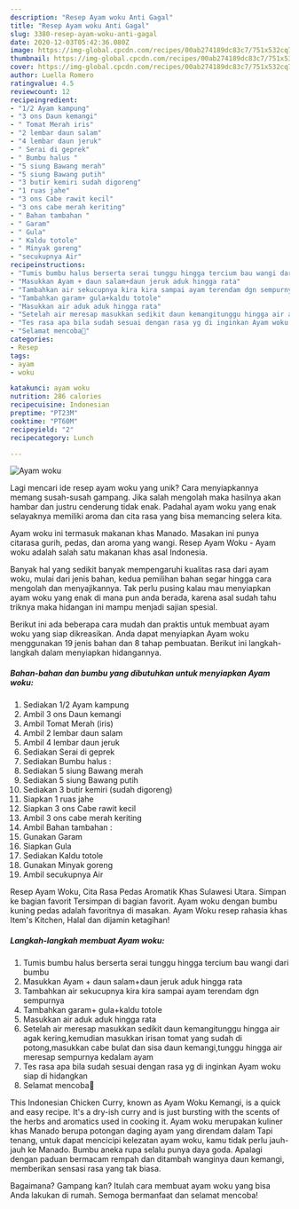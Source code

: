 ```yaml
---
description: "Resep Ayam woku Anti Gagal"
title: "Resep Ayam woku Anti Gagal"
slug: 3380-resep-ayam-woku-anti-gagal
date: 2020-12-03T05:42:36.080Z
image: https://img-global.cpcdn.com/recipes/00ab274189dc83c7/751x532cq70/ayam-woku-foto-resep-utama.jpg
thumbnail: https://img-global.cpcdn.com/recipes/00ab274189dc83c7/751x532cq70/ayam-woku-foto-resep-utama.jpg
cover: https://img-global.cpcdn.com/recipes/00ab274189dc83c7/751x532cq70/ayam-woku-foto-resep-utama.jpg
author: Luella Romero
ratingvalue: 4.5
reviewcount: 12
recipeingredient:
- "1/2 Ayam kampung"
- "3 ons Daun kemangi"
- " Tomat Merah iris"
- "2 lembar daun salam"
- "4 lembar daun jeruk"
- " Serai di geprek"
- " Bumbu halus "
- "5 siung Bawang merah"
- "5 siung Bawang putih"
- "3 butir kemiri sudah digoreng"
- "1 ruas jahe"
- "3 ons Cabe rawit kecil"
- "3 ons cabe merah keriting"
- " Bahan tambahan "
- " Garam"
- " Gula"
- " Kaldu totole"
- " Minyak goreng"
- "secukupnya Air"
recipeinstructions:
- "Tumis bumbu halus berserta serai tunggu hingga tercium bau wangi dari bumbu"
- "Masukkan Ayam + daun salam+daun jeruk aduk hingga rata"
- "Tambahkan air sekucupnya kira kira sampai ayam terendam dgn sempurnya"
- "Tambahkan garam+ gula+kaldu totole"
- "Masukkan air aduk aduk hingga rata"
- "Setelah air meresap masukkan sedikit daun kemangitunggu hingga air agak kering,kemudian masukkan irisan tomat yang sudah di potong,masukkan cabe bulat dan sisa daun kemangi,tunggu hingga air meresap sempurnya kedalam ayam"
- "Tes rasa apa bila sudah sesuai dengan rasa yg di inginkan Ayam woku siap di hidangkan"
- "Selamat mencoba🥰"
categories:
- Resep
tags:
- ayam
- woku

katakunci: ayam woku 
nutrition: 286 calories
recipecuisine: Indonesian
preptime: "PT23M"
cooktime: "PT60M"
recipeyield: "2"
recipecategory: Lunch

---
```



![Ayam woku](https://img-global.cpcdn.com/recipes/00ab274189dc83c7/751x532cq70/ayam-woku-foto-resep-utama.jpg)

Lagi mencari ide resep ayam woku yang unik? Cara menyiapkannya memang susah-susah gampang. Jika salah mengolah maka hasilnya akan hambar dan justru cenderung tidak enak. Padahal ayam woku yang enak selayaknya memiliki aroma dan cita rasa yang bisa memancing selera kita.

Ayam woku ini termasuk makanan khas Manado. Masakan ini punya citarasa gurih, pedas, dan aroma yang wangi. Resep Ayam Woku - Ayam woku adalah salah satu makanan khas asal Indonesia.

Banyak hal yang sedikit banyak mempengaruhi kualitas rasa dari ayam woku, mulai dari jenis bahan, kedua pemilihan bahan segar hingga cara mengolah dan menyajikannya. Tak perlu pusing kalau mau menyiapkan ayam woku yang enak di mana pun anda berada, karena asal sudah tahu triknya maka hidangan ini mampu menjadi sajian spesial.


Berikut ini ada beberapa cara mudah dan praktis untuk membuat ayam woku yang siap dikreasikan. Anda dapat menyiapkan Ayam woku menggunakan 19 jenis bahan dan 8 tahap pembuatan. Berikut ini langkah-langkah dalam menyiapkan hidangannya.

<!--inarticleads1-->

##### Bahan-bahan dan bumbu yang dibutuhkan untuk menyiapkan Ayam woku:

1. Sediakan 1/2 Ayam kampung
1. Ambil 3 ons Daun kemangi
1. Ambil  Tomat Merah (iris)
1. Ambil 2 lembar daun salam
1. Ambil 4 lembar daun jeruk
1. Sediakan  Serai di geprek
1. Sediakan  Bumbu halus :
1. Sediakan 5 siung Bawang merah
1. Sediakan 5 siung Bawang putih
1. Sediakan 3 butir kemiri (sudah digoreng)
1. Siapkan 1 ruas jahe
1. Siapkan 3 ons Cabe rawit kecil
1. Ambil 3 ons cabe merah keriting
1. Ambil  Bahan tambahan :
1. Gunakan  Garam
1. Siapkan  Gula
1. Sediakan  Kaldu totole
1. Gunakan  Minyak goreng
1. Ambil secukupnya Air


Resep Ayam Woku, Cita Rasa Pedas Aromatik Khas Sulawesi Utara. Simpan ke bagian favorit Tersimpan di bagian favorit. Ayam woku dengan bumbu kuning pedas adalah favoritnya di masakan. Ayam Woku resep rahasia khas Item&#39;s Kitchen, Halal dan dijamin ketagihan! 

<!--inarticleads2-->

##### Langkah-langkah membuat Ayam woku:

1. Tumis bumbu halus berserta serai tunggu hingga tercium bau wangi dari bumbu
1. Masukkan Ayam + daun salam+daun jeruk aduk hingga rata
1. Tambahkan air sekucupnya kira kira sampai ayam terendam dgn sempurnya
1. Tambahkan garam+ gula+kaldu totole
1. Masukkan air aduk aduk hingga rata
1. Setelah air meresap masukkan sedikit daun kemangitunggu hingga air agak kering,kemudian masukkan irisan tomat yang sudah di potong,masukkan cabe bulat dan sisa daun kemangi,tunggu hingga air meresap sempurnya kedalam ayam
1. Tes rasa apa bila sudah sesuai dengan rasa yg di inginkan Ayam woku siap di hidangkan
1. Selamat mencoba🥰


This Indonesian Chicken Curry, known as Ayam Woku Kemangi, is a quick and easy recipe. It&#39;s a dry-ish curry and is just bursting with the scents of the herbs and aromatics used in cooking it. Ayam woku merupakan kuliner khas Manado berupa potongan daging ayam yang direndam dalam Tapi tenang, untuk dapat mencicipi kelezatan ayam woku, kamu tidak perlu jauh-jauh ke Manado. Bumbu aneka rupa selalu punya daya goda. Apalagi dengan paduan bermacam rempah dan ditambah wanginya daun kemangi, memberikan sensasi rasa yang tak biasa. 

Bagaimana? Gampang kan? Itulah cara membuat ayam woku yang bisa Anda lakukan di rumah. Semoga bermanfaat dan selamat mencoba!
